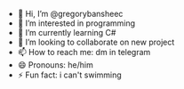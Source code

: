 - 👋 Hi, I’m @gregorybansheec
- 👀 I’m interested in programming
- 🌱 I’m currently learning C#
- 💞️ I’m looking to collaborate on new project
- 📫 How to reach me: dm in telegram
- 😄 Pronouns: he/him
- ⚡ Fun fact: i can't swimming

<!---
gregorybansheec/gregorybansheec is a ✨ special ✨ repository because its `README.md` (this file) appears on your GitHub profile.
You can click the Preview link to take a look at your changes.
--->
